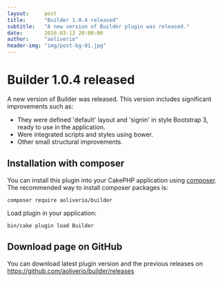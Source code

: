 ```yaml
---
layout:     post
title:      "Builder 1.0.4 released"
subtitle:   "A new version of Builder plugin was released."
date:       2016-03-13 20:00:00
author:     "aoliverio"
header-img: "img/post-bg-01.jpg"
---
```


# Builder 1.0.4 released

A new version of Builder was released. This version includes significant improvements such as:

- They were defined 'default' layout and 'signin' in style Bootstrap 3, ready to use in the application.
- Were integrated scripts and styles using bower.
- Other small structural improvements.

## Installation with composer

You can install this plugin into your CakePHP application using [composer](http://getcomposer.org).
The recommended way to install composer packages is:

```
composer require aoliverio/builder
```

Load plugin in your application:

```
bin/cake plugin load Builder
```

## Download page on GitHub

You can download latest plugin version and the previous releases on https://github.com/aoliverio/builder/releases